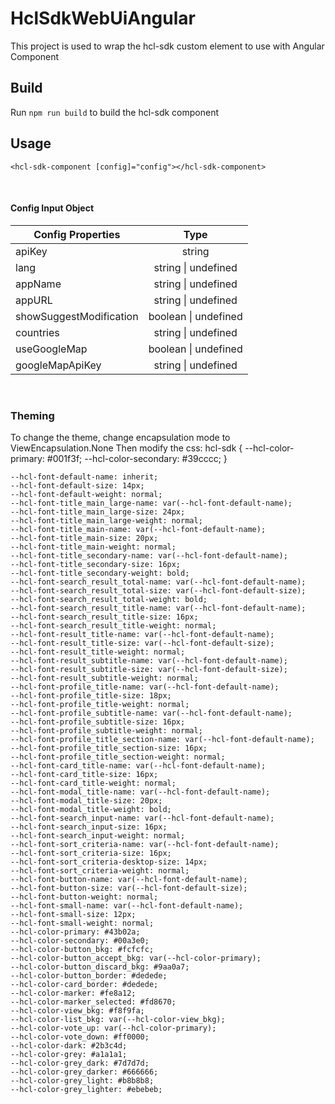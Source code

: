 # HclSdkWebUiAngular

This project is used to wrap the hcl-sdk custom element to use with Angular Component

## Build

Run `npm run build` to build the hcl-sdk component

## Usage

```
<hcl-sdk-component [config]="config"></hcl-sdk-component>
```

<br />

#### Config Input Object

| Config Properties         | Type           |
| ------------------------- |:-------------:|
| apiKey                    | string |
| lang                      | string \| undefined |
| appName                   | string \| undefined |
| appURL                    | string \| undefined |
| showSuggestModification   | boolean \| undefined |
| countries                 | string \| undefined |
| useGoogleMap              | boolean \| undefined |
| googleMapApiKey           | string \| undefined |

<br />

### Theming

To change the theme, change encapsulation mode to ViewEncapsulation.None
Then modify the css:
hcl-sdk {
  --hcl-color-primary: #001f3f;
  --hcl-color-secondary: #39cccc;
}


```
--hcl-font-default-name: inherit;
--hcl-font-default-size: 14px;
--hcl-font-default-weight: normal;
--hcl-font-title_main_large-name: var(--hcl-font-default-name);
--hcl-font-title_main_large-size: 24px;
--hcl-font-title_main_large-weight: normal;
--hcl-font-title_main-name: var(--hcl-font-default-name);
--hcl-font-title_main-size: 20px;
--hcl-font-title_main-weight: normal;
--hcl-font-title_secondary-name: var(--hcl-font-default-name);
--hcl-font-title_secondary-size: 16px;
--hcl-font-title_secondary-weight: bold;
--hcl-font-search_result_total-name: var(--hcl-font-default-name);
--hcl-font-search_result_total-size: var(--hcl-font-default-size);
--hcl-font-search_result_total-weight: bold;
--hcl-font-search_result_title-name: var(--hcl-font-default-name);
--hcl-font-search_result_title-size: 16px;
--hcl-font-search_result_title-weight: normal;
--hcl-font-result_title-name: var(--hcl-font-default-name);
--hcl-font-result_title-size: var(--hcl-font-default-size);
--hcl-font-result_title-weight: normal;
--hcl-font-result_subtitle-name: var(--hcl-font-default-name);
--hcl-font-result_subtitle-size: var(--hcl-font-default-size);
--hcl-font-result_subtitle-weight: normal;
--hcl-font-profile_title-name: var(--hcl-font-default-name);
--hcl-font-profile_title-size: 18px;
--hcl-font-profile_title-weight: normal;
--hcl-font-profile_subtitle-name: var(--hcl-font-default-name);
--hcl-font-profile_subtitle-size: 16px;
--hcl-font-profile_subtitle-weight: normal;
--hcl-font-profile_title_section-name: var(--hcl-font-default-name);
--hcl-font-profile_title_section-size: 16px;
--hcl-font-profile_title_section-weight: normal;
--hcl-font-card_title-name: var(--hcl-font-default-name);
--hcl-font-card_title-size: 16px;
--hcl-font-card_title-weight: normal;
--hcl-font-modal_title-name: var(--hcl-font-default-name);
--hcl-font-modal_title-size: 20px;
--hcl-font-modal_title-weight: bold;
--hcl-font-search_input-name: var(--hcl-font-default-name);
--hcl-font-search_input-size: 16px;
--hcl-font-search_input-weight: normal;
--hcl-font-sort_criteria-name: var(--hcl-font-default-name);
--hcl-font-sort_criteria-size: 16px;
--hcl-font-sort_criteria-desktop-size: 14px;
--hcl-font-sort_criteria-weight: normal;
--hcl-font-button-name: var(--hcl-font-default-name);
--hcl-font-button-size: var(--hcl-font-default-size);
--hcl-font-button-weight: normal;
--hcl-font-small-name: var(--hcl-font-default-name);
--hcl-font-small-size: 12px;
--hcl-font-small-weight: normal;
--hcl-color-primary: #43b02a;
--hcl-color-secondary: #00a3e0;
--hcl-color-button_bkg: #fcfcfc;
--hcl-color-button_accept_bkg: var(--hcl-color-primary);
--hcl-color-button_discard_bkg: #9aa0a7;
--hcl-color-button_border: #dedede;
--hcl-color-card_border: #dedede;
--hcl-color-marker: #fe8a12;
--hcl-color-marker_selected: #fd8670;
--hcl-color-view_bkg: #f8f9fa;
--hcl-color-list_bkg: var(--hcl-color-view_bkg);
--hcl-color-vote_up: var(--hcl-color-primary);
--hcl-color-vote_down: #ff0000;
--hcl-color-dark: #2b3c4d;
--hcl-color-grey: #a1a1a1;
--hcl-color-grey_dark: #7d7d7d;
--hcl-color-grey_darker: #666666;
--hcl-color-grey_light: #b8b8b8;
--hcl-color-grey_lighter: #ebebeb;
```
